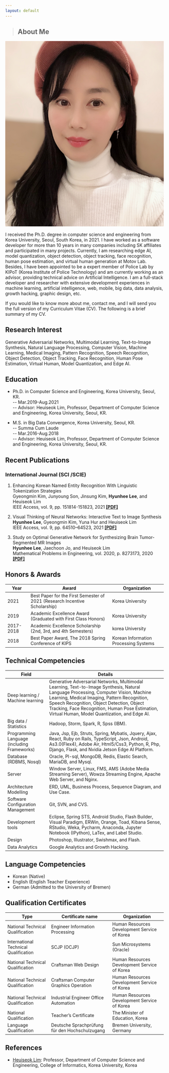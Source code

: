 ```yaml
---
layout: default
---
```


> ##  About Me

<img class="profile-picture" src="me7.jpg">

I received the Ph.D. degree in computer science and engineering from Korea University, Seoul, South Korea, in 2021. I have worked as a software developer for more than 10 years in many companies including SK affiliates and participated in many projects. Currently, I am researching edge AI, model quantization, object detection, object tracking, face recognition, human pose estimation, and virtual human generation at Motov Lab. Besides, I have been appointed to be a expert member of Police Lab by KIPoT (Korea Institute of Police Technology) and am currently working as an advisor, providing technical advice on Artificial Intelligence. I am a full-stack developer and researcher with extensive development experiences in machine learning, artificial intelligence, web, mobile, big data, data analysis, growth hacking, graphic design, etc. 

If you would like to know more about me, contact me, and I will send you the full version of my Curriculum Vitae (CV). The following is a brief summary of my CV. 

## Research Interest

Generative Adversarial Networks, Multimodal Learning, Text-to-Image Synthesis, Natural Language Processing, Computer Vision, Machine Learning, Medical Imaging, Pattern Recognition, Speech Recognition, Object Detection, Object Tracking, Face Recognition, Human Pose Estimation, Virtual Human, Model Quantization, and Edge AI.

## Education


* Ph.D. in Computer Science and Engineering, Korea University, Seoul, KR. <br>
-- Mar.2019-Aug.2021 <br>
-- Advisor: Heuiseok Lim, Professor, Department of Computer Science and Engineering, Korea University, Seoul, KR.


* M.S. in Big Data Convergence, Korea University, Seoul, KR. <br>
-- Summa Cum Laude <br>
-- Mar.2016-Aug.2018 <br>
-- Advisor: Heuiseok Lim, Professor, Department of Computer Science and Engineering, Korea University, Seoul, KR.

## Recent Publications
### International Journal (SCI /SCIE)

1. Enhancing Korean Named Entity Recognition With Linguistic Tokenization Strategies <br>
Gyeongmin Kim, Junyoung Son, Jinsung Kim, **Hyunhee Lee**, and Heuiseok Lim <br>
IEEE Access, vol. 9, pp. 151814-151823, 2021 **[[PDF]](https://ieeexplore.ieee.org/document/9610031)**

2. Visual Thinking of Neural Networks: Interactive Text to Image Synthesis <br>
**Hyunhee Lee**, Gyeongmin Kim, Yuna Hur and Heuiseok Lim <br>
IEEE Access, vol. 9, pp. 64510–64523, 2021 **[[PDF]](https://ieeexplore.ieee.org/document/9410550)**

3. Study on Optimal Generative Network for Synthesizing Brain Tumor-Segmented MR Images <br>
**Hyunhee Lee**, Jaechoon Jo, and Heuiseok Lim <br>
Mathematical Problems in Engineering, vol. 2020, p. 8273173, 2020 **[[PDF]](https://www.hindawi.com/journals/mpe/2020/8273173/)**

## Honors & Awards

Year | Award | Organization
-----|-------|--------
2021 | Best Paper for the First Semester of 2021 (Research Incentive Scholarship)  | Korea University
2019 | Academic Excellence Award (Graduated with First Class Honors) | Korea University
2017-2018 | Academic Excellence Scholarship (2nd, 3rd, and 4th Semesters) | korea University
2018 | Best Paper Award, The 2018 Spring Conference of KIPS | Korean Information Processing Systems

## Technical Competencies

Field | Details 
-----|-------
Deep learning / Machine learning | Generative Adversarial Networks, Multimodal Learning, Text-to-Image Synthesis, Natural Language Processing, Computer Vision, Machine Learning, Medical Imaging, Pattern Recognition, Speech Recognition, Object Detection, Object Tracking, Face Recognition, Human Pose Estimation, Virtual Human, Model Quantization, and Edge AI.
Big data / Statistics | Hadoop, Storm, Spark, R, Spss (IBM).
Programming Language (including Frameworks) | Java, Jsp, Ejb, Struts, Spring, Mybatis, Jquery, Ajax, React, Ruby on Rails, TypeScript, Json, Android, As3.0(Flex4), Adobe Air, Html5/Css3, Python, R, Php, Django, Flask, and Nvidia Jetson Edge AI Platform.
Database (RDBMS, Nosql) | Oracle, Pl-sql, MongoDB, Redis, Elastic Search, MariaDB, and Mysql.
Server | Window Server, Linux, FMS, AMS (Adobe Media Streaming Server), Wowza Streaming Engine, Apache Web Server, and Nginx.
Architecture Modelling | ERD, UML, Business Process, Sequence Diagram, and Use Case.
Software Configuration Management | Git, SVN, and CVS.
Development tools | Eclipse, Spring STS, Android Studio, Flash Builder, Visual Paradigm, ERWin, Orange, Toad, Kibana Sense, RStudio, Weka, Pycharm, Anaconda, Jupyter Notebook (IPython), LaTex, and Label Studio.
Design | Photoshop, Illustrator, Swishmax, and Flash.
Data Analytics | Google Analytics and Growth Hacking.

## Language Competencies 

* Korean (Native)
* English (English Teacher Experience)
* German (Admitted to the University of Bremen)

## Qualification Certificates

Type | Certificate name | Organization
-----|-------|--------
National Technical Qualification | Engineer Information Processing | Human Resources Development Service of Korea
International Technical Qualification | SCJP (OCJP) | Sun Microsystems (Oracle)
National Technical Qualification | Craftsman Web Design | Human Resources Development Service of Korea
National Technical Qualification | Craftsman Computer Graphics Operation | Human Resources Development Service of Korea
National Technical Qualification | Industrial Engineer Office Automation | Human Resources Development Service of Korea
National Qualification | Teacher’s Certificate | The Minister of Education, Korea
Language Qualification | Deutsche Sprachprüfung für den Hochschulzugang | Bremen University, Germany


## References

* [Heuiseok Lim](http://blp.korea.ac.kr/?page_id=3589): Professor, Department of Computer Science and Engineering, College of Informatics, Korea University, Korea <br>
